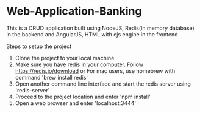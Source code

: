 # Web-Application-Banking
This is a CRUD application built using NodeJS, Redis(In memory database) in the backend and AngularJS, HTML with ejs engine in the frontend

Steps to setup the project

1. Clone the project to your local machine
2. Make sure you have redis in your computer. Follow https://redis.io/download or For mac users, use homebrew with command
   'brew install redis'
3. Open another command line interface and start the redis server using 'redis-server'
4. Proceed to the project location and enter 'npm install'
5. Open a web browser and enter 'localhost:3444'
   

